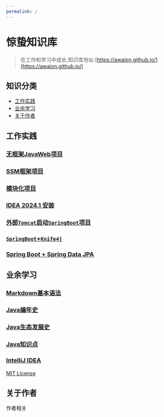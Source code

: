 ```yaml
---
permalink: /
---
```


# 惊蛰知识库

> 在工作和学习中成长,知识库地址:[https://awaion.github.io/](https://awaion.github.io/)

## 知识分类

- [工作实践](#工作实践)
- [业余学习](#业余学习)
- [关于作者](#关于作者)

## 工作实践
### [无框架JavaWeb项目](/01_enterprise/0001_java_web.md)
### [SSM框架项目](/01_enterprise/0002_java_ssm.md)
### [模块化项目](/01_enterprise/0003_java_modules.md)
### [IDEA 2024.1 安装](/01_enterprise/0004_ide_idea.md)
### [外部`Tomcat`启动`SpringBoot`项目](/01_enterprise/0005_springboot_tomcat.md)
### [`SpringBoot`+`Knife4j`](/01_enterprise/0006_springboot_knife4j.md)
### [Spring Boot + Spring Data JPA](/01_enterprise/0007_springboot_springdatajpa.md)

## 业余学习
### [Markdown基本语法](/02_study/0001_markdown.md)
### [Java编年史](/02_study/0002_java.md)
### [Java生态发展史](/02_study/0003_java_ecosystem.md)
### [Java知识点](/02_study/0004_java_knowledge.md)
### [IntelliJ IDEA](/02_study/0006_ide_idea.md)

[MIT License](https://opensource.org/license/mit)

## 关于作者

作者相关
